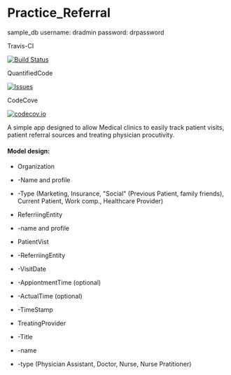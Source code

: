 # Practice_Referral

sample_db
username: dradmin
password: drpassword

Travis-CI

[![Build Status](https://travis-ci.org/Heteroskedastic/Dr-referral-tracker.svg?branch=master)](https://travis-ci.org/Heteroskedastic/Dr-referral-tracker)

QuantifiedCode

[![Issues](https://www.quantifiedcode.com/api/v1/project/2441b741074344f795cb6203dee0cea7/badge.svg)](https://www.quantifiedcode.com/app/project/2441b741074344f795cb6203dee0cea7)

CodeCove

[![codecov.io](https://codecov.io/github/Heteroskedastic/Dr-referral-tracker/coverage.svg?branch=master)](https://codecov.io/github/Heteroskedastic/Dr-referral-tracker?branch=master)

A simple app designed to allow Medical clinics to easily track patient visits, patient referral sources and treating physician procutivity.

#### Model design:
* Organization
* -Name and profile
* -Type (Marketing, Insurance, "Social" (Previous Patient, family friends), Current Patient, Work comp., Healthcare Provider)

* ReferriingEntity
* -name and profile

* PatientVist
* -ReferriingEntity
* -VisitDate
* -AppiontmentTime (optional)
* -ActualTime (optional)
* -TimeStamp

* TreatingProvider
* -Title
* -name
* -type (Physician Assistant, Doctor, Nurse, Nurse Pratitioner)
